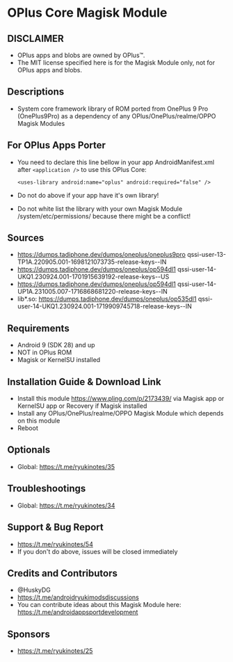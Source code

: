 # OPlus Core Magisk Module

## DISCLAIMER
- OPlus apps and blobs are owned by OPlus™.
- The MIT license specified here is for the Magisk Module only, not for OPlus apps and blobs.

## Descriptions
- System core framework library of  ROM ported from OnePlus 9 Pro (OnePlus9Pro) as a dependency of any OPlus/OnePlus/realme/OPPO Magisk Modules

## For OPlus Apps Porter
- You need to declare this line bellow in your app AndroidManifest.xml after `<application />` to use this OPlus Core:

  `<uses-library android:name="oplus" android:required="false" />`

- Do not do above if your app have it's own library!
- Do not white list the library with your own Magisk Module /system/etc/permissions/ because there might be a conflict!

## Sources
- https://dumps.tadiphone.dev/dumps/oneplus/oneplus9pro qssi-user-13-TP1A.220905.001-1698121073735-release-keys--IN
- https://dumps.tadiphone.dev/dumps/oneplus/op594dl1 qssi-user-14-UKQ1.230924.001-1701915639192-release-keys--US
- https://dumps.tadiphone.dev/dumps/oneplus/op594dl1 qssi-user-14-UP1A.231005.007-1716868681220-release-keys--IN
- lib*.so: https://dumps.tadiphone.dev/dumps/oneplus/op535dl1 qssi-user-14-UKQ1.230924.001-1719909745718-release-keys--IN

## Requirements
- Android 9 (SDK 28) and up
- NOT in OPlus ROM
- Magisk or KernelSU installed

## Installation Guide & Download Link
- Install this module https://www.pling.com/p/2173439/ via Magisk app or KernelSU app or Recovery if Magisk installed
- Install any OPlus/OnePlus/realme/OPPO Magisk Module which depends on this module
- Reboot

## Optionals
- Global: https://t.me/ryukinotes/35

## Troubleshootings
- Global: https://t.me/ryukinotes/34

## Support & Bug Report
- https://t.me/ryukinotes/54
- If you don't do above, issues will be closed immediately

## Credits and Contributors
- @HuskyDG
- https://t.me/androidryukimodsdiscussions
- You can contribute ideas about this Magisk Module here: https://t.me/androidappsportdevelopment

## Sponsors
- https://t.me/ryukinotes/25


